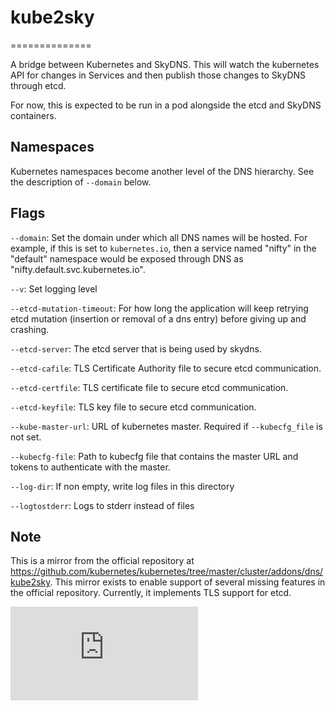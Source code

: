 # kube2sky
==============

A bridge between Kubernetes and SkyDNS.  This will watch the kubernetes API for
changes in Services and then publish those changes to SkyDNS through etcd.

For now, this is expected to be run in a pod alongside the etcd and SkyDNS
containers.

## Namespaces

Kubernetes namespaces become another level of the DNS hierarchy.  See the
description of `--domain` below.

## Flags

`--domain`: Set the domain under which all DNS names will be hosted.  For
example, if this is set to `kubernetes.io`, then a service named "nifty" in the
"default" namespace would be exposed through DNS as
"nifty.default.svc.kubernetes.io".

`--v`: Set logging level

`--etcd-mutation-timeout`: For how long the application will keep retrying etcd
mutation (insertion or removal of a dns entry) before giving up and crashing.

`--etcd-server`: The etcd server that is being used by skydns.

`--etcd-cafile`: TLS Certificate Authority file to secure etcd communication.

`--etcd-certfile`: TLS certificate file to secure etcd communication.

`--etcd-keyfile`: TLS key file to secure etcd communication.

`--kube-master-url`: URL of kubernetes master. Required if `--kubecfg_file` is not set.

`--kubecfg-file`: Path to kubecfg file that contains the master URL and tokens to authenticate with the master.

`--log-dir`: If non empty, write log files in this directory

`--logtostderr`: Logs to stderr instead of files

## Note

This is a mirror from the official repository at https://github.com/kubernetes/kubernetes/tree/master/cluster/addons/dns/kube2sky.
This mirror exists to enable support of several missing features in the official repository.
Currently, it implements TLS support for etcd.

[![Analytics](https://kubernetes-site.appspot.com/UA-36037335-10/GitHub/cluster/addons/dns/kube2sky/README.md?pixel)]()
